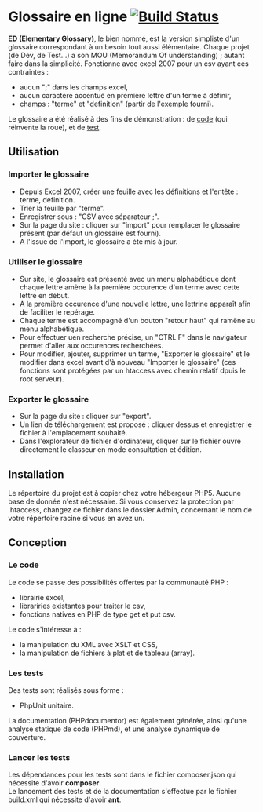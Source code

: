# Glossaire en ligne [![Build Status](https://travis-ci.org/phpdudimanche/glossaire.svg?branch=master)](https://travis-ci.org/phpdudimanche/glossaire) #

 **ED (Elementary Glossary)**, le bien nommé, est la version simpliste d'un glossaire correspondant à un besoin tout aussi élémentaire. Chaque projet (de Dev, de Test...) a son MOU (Memorandum Of understanding) ; autant faire dans la simplicité. Fonctionne avec excel 2007 pour un csv ayant ces contraintes :

- aucun ";" dans les champs excel,
- aucun  caractère accentué en première lettre d'un terme à définir,
- champs : "terme" et "definition" (partir de l'exemple fourni).

Le glossaire a été réalisé à des fins de démonstration : de [code](#code) (qui réinvente la roue), et de [test](#test). 


## Utilisation ##

### Importer le glossaire ###

- Depuis Excel 2007, créer une feuille avec les définitions et l'entête : terme, definition.
- Trier la feuille par "terme".
- Enregistrer sous : "CSV avec séparateur ;".
- Sur la page du site : cliquer sur "import" pour remplacer le glossaire présent (par défaut un glossaire est fourni).
- A l'issue de l'import, le glossaire a été mis à jour.

### Utiliser le glossaire ###

- Sur site, le glossaire est présenté avec un menu alphabétique dont chaque lettre amène à la première occurence d'un terme avec cette lettre en début.
- A la première occurence d'une nouvelle lettre, une lettrine apparaît afin de faciliter le repérage.
- Chaque terme est accompagné d'un bouton "retour haut" qui ramène au menu alphabétique.
- Pour effectuer uen recherche précise, un "CTRL F" dans le navigateur permet d'aller aux occurences recherchées.
- Pour modifier, ajouter, supprimer un terme, "Exporter le glossaire" et le modifier dans excel avant d'à nouveau "Importer le glossaire" (ces fonctions sont protégées par un htaccess avec chemin relatif dpuis le root serveur).

### Exporter le glossaire ###

- Sur la page du site : cliquer sur "export".
- Un lien de téléchargement  est proposé : cliquer dessus et enregistrer le fichier à l'emplacement souhaité.
- Dans l'explorateur de fichier d'ordinateur, cliquer sur le fichier ouvre directement le classeur en mode consultation et édition.

## Installation ##

Le répertoire du projet est à copier chez votre hébergeur PHP5. Aucune base de donnée n'est nécessaire. Si vous conservez la protection par .htaccess, changez ce fichier dans le dossier Admin, concernant le nom de votre répertoire racine si vous en avez un.

## Conception ##

### <a name="code"></a> Le code ###

Le code se passe des possibilités offertes par la communauté PHP :

- librairie excel, 
- librariries existantes pour traiter le csv, 
- fonctions natives en PHP de type get et put csv.

Le code s'intéresse à :

- la manipulation du XML avec XSLT et CSS,
- la manipulation de fichiers à plat et de tableau (array).

### <a name="test"></a> Les tests ###

Des tests sont réalisés sous forme : 

- PhpUnit unitaire.


La documentation (PHPdocumentor) est également générée, ainsi qu'une analyse statique de code (PHPmd), et une analyse dynamique de couverture.

### Lancer les tests ###

Les dépendances pour les tests sont dans le fichier composer.json qui nécessite d'avoir **composer**.  
Le lancement des tests et de la documentation s'effectue par le fichier build.xml qui nécessite d'avoir **ant**.
